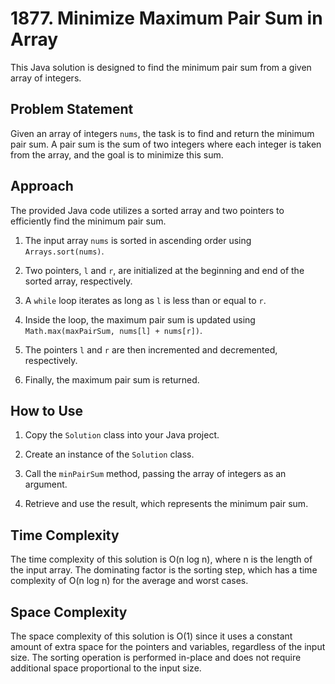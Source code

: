 # 1877. Minimize Maximum Pair Sum in Array

This Java solution is designed to find the minimum pair sum from a given array of integers.

## Problem Statement

Given an array of integers `nums`, the task is to find and return the minimum pair sum. A pair sum is the sum of two integers where each integer is taken from the array, and the goal is to minimize this sum.

## Approach

The provided Java code utilizes a sorted array and two pointers to efficiently find the minimum pair sum.

1. The input array `nums` is sorted in ascending order using `Arrays.sort(nums)`.

2. Two pointers, `l` and `r`, are initialized at the beginning and end of the sorted array, respectively.

3. A `while` loop iterates as long as `l` is less than or equal to `r`.

4. Inside the loop, the maximum pair sum is updated using `Math.max(maxPairSum, nums[l] + nums[r])`.

5. The pointers `l` and `r` are then incremented and decremented, respectively.

6. Finally, the maximum pair sum is returned.

## How to Use

1. Copy the `Solution` class into your Java project.

2. Create an instance of the `Solution` class.

3. Call the `minPairSum` method, passing the array of integers as an argument.

4. Retrieve and use the result, which represents the minimum pair sum.

## Time Complexity

The time complexity of this solution is O(n log n), where n is the length of the input array. The dominating factor is the sorting step, which has a time complexity of O(n log n) for the average and worst cases.

## Space Complexity

The space complexity of this solution is O(1) since it uses a constant amount of extra space for the pointers and variables, regardless of the input size. The sorting operation is performed in-place and does not require additional space proportional to the input size.

